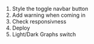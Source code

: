 1. Style the toggle navbar button
2. Add warning when coming in
3. Check responsivness
4. Deploy
5. Light/Dark Graphs switch
